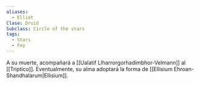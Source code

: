 ```yaml
---
aliases:
  - Elliot
Clase: Druid
Subclass: Circle of the stars
tags:
  - Stars
  - Fey
---
```

A su muerte, acompañará a [[Ualatif Llharrorgorhadimbhor-Velmann]] al [[Triptico]]. Eventualmente, su alma adoptará la forma de [[Ellisium Ehroan-Shandhalarum|Ellisium]].